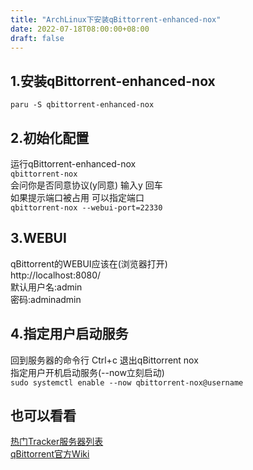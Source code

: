 ```yaml
---
title: "ArchLinux下安装qBittorrent-enhanced-nox"
date: 2022-07-18T08:00:00+08:00
draft: false
---
```


## 1.安装qBittorrent-enhanced-nox

`paru -S qbittorrent-enhanced-nox`

## 2.初始化配置

运行qBittorrent-enhanced-nox  
`qbittorrent-nox`  
会问你是否同意协议(y同意) 输入y 回车  
如果提示端口被占用 可以指定端口  
`qbittorrent-nox --webui-port=22330`

## 3.WEBUI

qBittorrent的WEBUI应该在(浏览器打开)  
http://localhost:8080/  
默认用户名:admin  
密码:adminadmin

## 4.指定用户启动服务

回到服务器的命令行 Ctrl+c 退出qBittorrent nox  
指定用户开机启动服务(--now立刻启动)  
`sudo systemctl enable --now qbittorrent-nox@username`

## 也可以看看

[热门Tracker服务器列表](https://github.com/XIU2/TrackersListCollection)  
[qBittorrent官方Wiki](https://github.com/qbittorrent/qBittorrent/wiki)